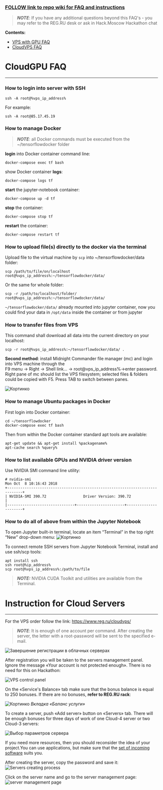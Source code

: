 ###  [FOLLOW link to repo wiki for FAQ and instructions](https://github.com/regru/hackmoscow/wiki)


> _**NOTE**_: If you have any additional questions beyond this FAQ's - you may refer to the REG.RU desk or ask in Hack.Moscow Hackathon chat 
 


**Contents:**
* [VPS with GPU FAQ](#cloudgpu-faq)
* [CloudVPS FAQ](#instruction-for-cloud-servers) 
# CloudGPU FAQ

***

### How to login into server with SSH
 
```
ssh -A root@%vps_ip_address%
```
 
For example:
 
```
ssh -A root@85.17.45.19
```
 
### How to manage Docker
> _**NOTE**_: all Docker commands must be executed from the ~/tensorflowdocker folder
 
**login** into Docker container command line:
```
docker-compose exec tf bash
``` 
show Docker container **logs**:
```
docker-compose logs tf
``` 
**start** the jupyter-notebook container:
```
docker-compose up -d tf
``` 
**stop** the container:
```
docker-compose stop tf
```
**restart** the container:
```
docker-compose restart tf
```
 
### How to upload file(s) directly to the docker via the terminal
Upload file to the virtual machine by `scp` into ~/tensorflowdocker/data folder:
```
scp /path/to/file/on/localhost root@%vps_ip_address%:~/tensorflowdocker/data/
```
Or the same for whole folder:
```
scp -r /path/to/localhost/folder/ root@%vps_ip_address%:~/tensorflowdocker/data/
```
`~/tensorflowdocker/data/` already mounted into jupyter container, now you could find your data in `/opt/data` inside the container or from jupyter

 
### How to transfer files from VPS
This command shall download all data into the current directory on your localhost: 
```
scp -r root@%vps_ip_address%:~/tensorflowdocker/data/ .
```

**Second method**: install Midnight Commander file manager (mc) and login into VPS machine through the  
F9 menu -> Right -> Shell link… -> root@vps_ip_address%->enter password.  
Right pane of mc should list the VPS filesystem; selected files & folders could be copied with F5. Press TAB to switch between panes.  

![Кортинко](https://github.com/vilorij/hackmos/blob/master/1.png)

 
### How to manage Ubuntu packages in Docker
First login into Docker container:
```
cd ~/tensorflowdocker
docker-compose exec tf bash
```
Then from within the Docker container standard apt tools are available:
```
apt-get update && apt-get install %packagename%
apt-cache search %query%
```
 
### How to list available GPUs and NVIDIA driver version
Use NVIDIA SMI command line utility:
 
```
# nvidia-smi
Mon Oct  8 10:16:43 2018       
+-----------------------------------------------------------------------------+
| NVIDIA-SMI 390.72                 Driver Version: 390.72                    |
|-------------------------------+----------------------+----------------------+
```
 
 
### How to do all of above from within the Jupyter Notebook

To open Jupyter built-in terminal, locate an item “Terminal” in the top right “New” drop-down menu:
![Кортинко](https://github.com/vilorij/hackmos/blob/master/2.png)

To connect remote SSH servers from Jupyter Notebook Terminal, install and use ssh/scp tools:

```
apt install ssh
ssh root@%ip_address%
scp root@%vps_ip_address%:/path/to/file
```

> _**NOTE:**_ NVIDIA CUDA Toolkit and utilities are available from the Terminal.  
  
  
  
  
# Instruction for Cloud Servers 

***
For the VPS order follow the link: https://www.reg.ru/cloudvps/  

> _**NOTE**_: It is enough of one account per command.
> After creating the server, the letter with a root-password will be sent to the specified e-mail.

![_Завершение регистрации в облачных серверах_](https://github.com/vilorij/hackmos/blob/master/3.png)

 
 
After registration you will be taken to the servers management panel.  
Ignore the message «Your account is not protected enough». There is no need for this on Hackathon:

![_VPS control panel_](https://github.com/vilorij/hackmos/blob/master/4.png)

 
 
On the «Service's Balance» tab make sure that the bonus balance is equal to 250 bonuses. If there are no bonuses, **refer to REG.RU rack**: 

![Кортинко](https://github.com/vilorij/hackmos/blob/master/5.png)
_Вкладка «Баланс услуги»_
 
To create a server, push «Add server» button on «Servers» tab. There will be enough bonuses for three days of work of one Cloud-4 server or two Cloud-3 servers: 

![_Выбор параметров сервера_](https://github.com/vilorij/hackmos/blob/master/6.png)


If you need more resources, then you should reconsider the idea of your project.You can use applications, but make sure that the [set of incoming software](https://www.reg.ru/support/hosting-i-servery/oblachnie-serveri-vps/#expanders=c5) suits you.
 
After creating the server, copy the password and save it: 
![_Servers creating process_](https://github.com/vilorij/hackmos/blob/master/7.png)
 
 
Click on the server name and go to the server management page: 
![server management page](https://github.com/vilorij/hackmos/blob/master/8.png)


